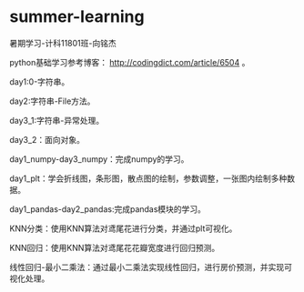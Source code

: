 # summer-learning
暑期学习-计科11801班-向铭杰

python基础学习参考博客： http://codingdict.com/article/6504 。

day1:0-字符串。

day2:字符串-File方法。

day3_1:字符串-异常处理。

day3_2：面向对象。

day1_numpy-day3_numpy：完成numpy的学习。

day1_plt：学会折线图，条形图，散点图的绘制，参数调整，一张图内绘制多种数据。

day1_pandas-day2_pandas:完成pandas模块的学习。

KNN分类：使用KNN算法对鸢尾花进行分类，并通过plt可视化。

KNN回归：使用KNN算法对鸢尾花花瓣宽度进行回归预测。

线性回归-最小二乘法：通过最小二乘法实现线性回归，进行房价预测，并实现可视化处理。
